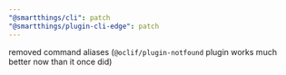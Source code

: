 ```yaml
---
"@smartthings/cli": patch
"@smartthings/plugin-cli-edge": patch
---
```


removed command aliases (`@oclif/plugin-notfound` plugin works much better now than it once did)
